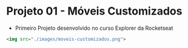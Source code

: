 # Projeto 01 - Móveis Customizados

- Primeiro Projeto desenvolvido no curso Explorer da Rocketseat

```html
<img src="./images/moveis-customizados.png">
```